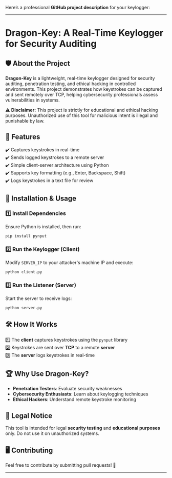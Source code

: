 Here’s a professional **GitHub project description** for your keylogger:  

---

# **Dragon-Key: A Real-Time Keylogger for Security Auditing**  

## 🛡️ **About the Project**  
**Dragon-Key** is a lightweight, real-time keylogger designed for security auditing, penetration testing, and ethical hacking in controlled environments. This project demonstrates how keystrokes can be captured and sent remotely over TCP, helping cybersecurity professionals assess vulnerabilities in systems.  

⚠️ **Disclaimer:** This project is strictly for educational and ethical hacking purposes. Unauthorized use of this tool for malicious intent is illegal and punishable by law.  

## 🎯 **Features**  
✔️ Captures keystrokes in real-time  
✔️ Sends logged keystrokes to a remote server  
✔️ Simple client-server architecture using Python  
✔️ Supports key formatting (e.g., Enter, Backspace, Shift)  
✔️ Logs keystrokes in a text file for review  

## 🔧 **Installation & Usage**  

### **1️⃣ Install Dependencies**  
Ensure Python is installed, then run:  
```bash
pip install pynput
```

### **2️⃣ Run the Keylogger (Client)**  
Modify `SERVER_IP` to your attacker's machine IP and execute:  
```bash
python client.py
```

### **3️⃣ Run the Listener (Server)**  
Start the server to receive logs:  
```bash
python server.py
```

## 🛠 **How It Works**  
1️⃣ The **client** captures keystrokes using the `pynput` library  
2️⃣ Keystrokes are sent over **TCP** to a remote **server**  
3️⃣ The **server** logs keystrokes in real-time  

## 🏆 **Why Use Dragon-Key?**  
- **Penetration Testers**: Evaluate security weaknesses  
- **Cybersecurity Enthusiasts**: Learn about keylogging techniques  
- **Ethical Hackers**: Understand remote keystroke monitoring  

## 📜 **Legal Notice**  
This tool is intended for legal **security testing** and **educational purposes** only. Do not use it on unauthorized systems.  

## 🖥️ **Contributing**  
Feel free to contribute by submitting pull requests! 🚀  

---  


